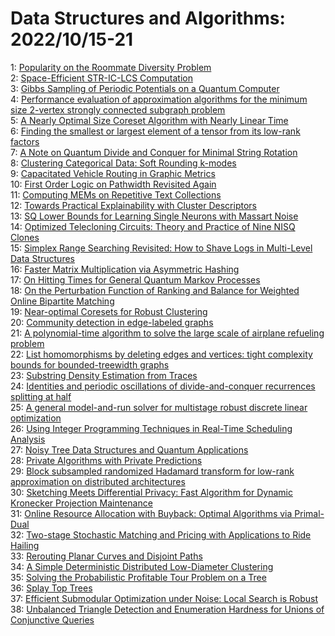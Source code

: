 # Data Structures and Algorithms: 2022/10/15-21  
1: [Popularity on the Roommate Diversity Problem](https://doi.org/10.48550/arXiv.2210.07911)  
2: [Space-Efficient STR-IC-LCS Computation](https://doi.org/10.48550/arXiv.2210.07979)  
3: [Gibbs Sampling of Periodic Potentials on a Quantum Computer](https://doi.org/10.48550/arXiv.2210.08104)  
4: [Performance evaluation of approximation algorithms for the minimum size  2-vertex strongly connected subgraph problem](https://doi.org/10.48550/arXiv.2210.09844)  
5: [A Nearly Optimal Size Coreset Algorithm with Nearly Linear Time](https://doi.org/10.48550/arXiv.2210.08361)  
6: [Finding the smallest or largest element of a tensor from its low-rank  factors](https://doi.org/10.48550/arXiv.2210.11413)  
7: [A Note on Quantum Divide and Conquer for Minimal String Rotation](https://doi.org/10.48550/arXiv.2210.09149)  
8: [Clustering Categorical Data: Soft Rounding k-modes](https://doi.org/10.48550/arXiv.2210.09640)  
9: [Capacitated Vehicle Routing in Graphic Metrics](https://doi.org/10.48550/arXiv.2210.09806)  
10: [First Order Logic on Pathwidth Revisited Again](https://doi.org/10.48550/arXiv.2210.09899)  
11: [Computing MEMs on Repetitive Text Collections](https://doi.org/10.48550/arXiv.2210.09914)  
12: [Towards Practical Explainability with Cluster Descriptors](https://doi.org/10.48550/arXiv.2210.10662)  
13: [SQ Lower Bounds for Learning Single Neurons with Massart Noise](https://doi.org/10.48550/arXiv.2210.09949)  
14: [Optimized Telecloning Circuits: Theory and Practice of Nine NISQ Clones](https://doi.org/10.48550/arXiv.2210.10164)  
15: [Simplex Range Searching Revisited: How to Shave Logs in Multi-Level Data  Structures](https://doi.org/10.48550/arXiv.2210.10172)  
16: [Faster Matrix Multiplication via Asymmetric Hashing](https://doi.org/10.48550/arXiv.2210.10173)  
17: [On Hitting Times for General Quantum Markov Processes](https://doi.org/10.48550/arXiv.2210.10188)  
18: [On the Perturbation Function of Ranking and Balance for Weighted Online  Bipartite Matching](https://doi.org/10.48550/arXiv.2210.10370)  
19: [Near-optimal Coresets for Robust Clustering](https://doi.org/10.48550/arXiv.2210.10394)  
20: [Community detection in edge-labeled graphs](https://doi.org/10.48550/arXiv.2210.10583)  
21: [A polynomial-time algorithm to solve the large scale of airplane  refueling problem](https://doi.org/10.48550/arXiv.2210.11634)  
22: [List homomorphisms by deleting edges and vertices: tight complexity  bounds for bounded-treewidth graphs](https://doi.org/10.48550/arXiv.2210.10677)  
23: [Substring Density Estimation from Traces](https://doi.org/10.48550/arXiv.2210.10917)  
24: [Identities and periodic oscillations of divide-and-conquer recurrences  splitting at half](https://doi.org/10.48550/arXiv.2210.10968)  
25: [A general model-and-run solver for multistage robust discrete linear  optimization](https://doi.org/10.48550/arXiv.2210.11132)  
26: [Using Integer Programming Techniques in Real-Time Scheduling Analysis](https://doi.org/10.48550/arXiv.2210.11185)  
27: [Noisy Tree Data Structures and Quantum Applications](https://doi.org/10.48550/arXiv.2210.11197)  
28: [Private Algorithms with Private Predictions](https://doi.org/10.48550/arXiv.2210.11222)  
29: [Block subsampled randomized Hadamard transform for low-rank  approximation on distributed architectures](https://doi.org/10.48550/arXiv.2210.11295)  
30: [Sketching Meets Differential Privacy: Fast Algorithm for Dynamic  Kronecker Projection Maintenance](https://doi.org/10.48550/arXiv.2210.11542)  
31: [Online Resource Allocation with Buyback: Optimal Algorithms via  Primal-Dual](https://doi.org/10.48550/arXiv.2210.11570)  
32: [Two-stage Stochastic Matching and Pricing with Applications to Ride  Hailing](https://doi.org/10.48550/arXiv.2210.11648)  
33: [Rerouting Planar Curves and Disjoint Paths](https://doi.org/10.48550/arXiv.2210.11778)  
34: [A Simple Deterministic Distributed Low-Diameter Clustering](https://doi.org/10.48550/arXiv.2210.11784)  
35: [Solving the Probabilistic Profitable Tour Problem on a Tree](https://doi.org/10.48550/arXiv.2210.11881)  
36: [Splay Top Trees](https://doi.org/10.48550/arXiv.2210.11918)  
37: [Efficient Submodular Optimization under Noise: Local Search is Robust](https://doi.org/10.48550/arXiv.2210.11992)  
38: [Unbalanced Triangle Detection and Enumeration Hardness for Unions of  Conjunctive Queries](https://doi.org/10.48550/arXiv.2210.11996)  